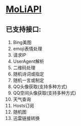 # [MoLiAPI](https://api.bingchunmoli.com)

## 已支持接口:
1. Bing美图
2. emoji表情处理
3. 请求IP
4. UserAgent解析
5. 二维码处理
6. 随机诗词或指定
7. 随机一言或制定
8. QQ头像获取(支持多种方式)
9. QQ空间头像获取(支持多种方式)
10. 天气查询
11. Hosts订阅
12. 随机图
13. 迅雷链接转换